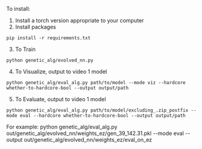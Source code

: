 To install:

1. Install a torch version appropriate to your computer
2. Install packages
```
pip install -r requirements.txt
```

3. To Train
```
python genetic_alg/evolved_nn.py
```

4. To Visualize, output to video 1 model
```
python genetic_alg/eval_alg.py path/to/model --mode viz --hardcore whether-to-hardcore-bool --output output/path
```

5. To Evaluate, output to video 1 model
```
python genetic_alg/eval_alg.py path/to/model/excluding_.zip_postfix --mode eval --hardcore whether-to-hardcore-bool --output output/path
```

For example:
python genetic_alg/eval_alg.py out/genetic_alg/evolved_nn/weights_ez/gen_39_142.31.pkl --mode eval  --output out/genetic_alg/evolved_nn/weights_ez/eval_on_ez
